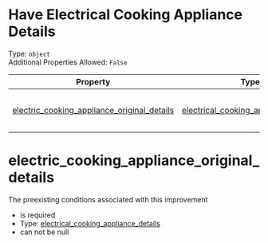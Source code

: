 
Have Electrical Cooking Appliance Details
=========================================
  
Type: `object`  
Additional Properties Allowed: `False`  
  

|Property|Type|Required|Nullable|Format|Title|
| :---: | :---: | :---: | :---: | :---: | :---: |
|[electric_cooking_appliance_original_details](#electric_cooking_appliance_original_details)|[electrical_cooking_appliance_details](electrical_cooking_appliance_details.md)|:white_check_mark:|False||Electrical Cooking Appliance Details|

electric_cooking_appliance_original_details
===========================================
  
The preexisting conditions associated with this improvement  
  

- is required
- Type: [electrical_cooking_appliance_details](electrical_cooking_appliance_details.md)
- can not be null
  
